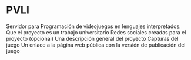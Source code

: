 # PVLI
Servidor para Programación de videojuegos en lenguajes interpretados.
Que el proyecto es un trabajo universitario
Redes sociales creadas para el proyecto (opcional)
Una descripción general del proyecto
Capturas del juego
Un enlace a la página web pública con la versión de publicación del juego
